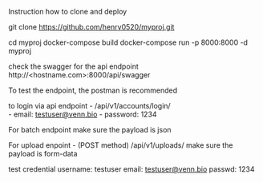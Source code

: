 Instruction how to clone and deploy

git clone https://github.com/henry0520/myproj.git


cd myproj
docker-compose build
docker-compose run -p 8000:8000 -d myproj



check the swagger for the api endpoint
http://<hostname.com>:8000/api/swagger

To test the endpoint, the postman is recommended

to login via api endpoint
    - /api/v1/accounts/login/    
        - email: testuser@venn.bio
        - password: 1234


For batch endpoint make sure the payload is json

For upload enpoint - (POST method) /api/v1/uploads/ make sure the payload is form-data

test credential
username: testuser
email: testuser@venn.bio
passwd: 1234
